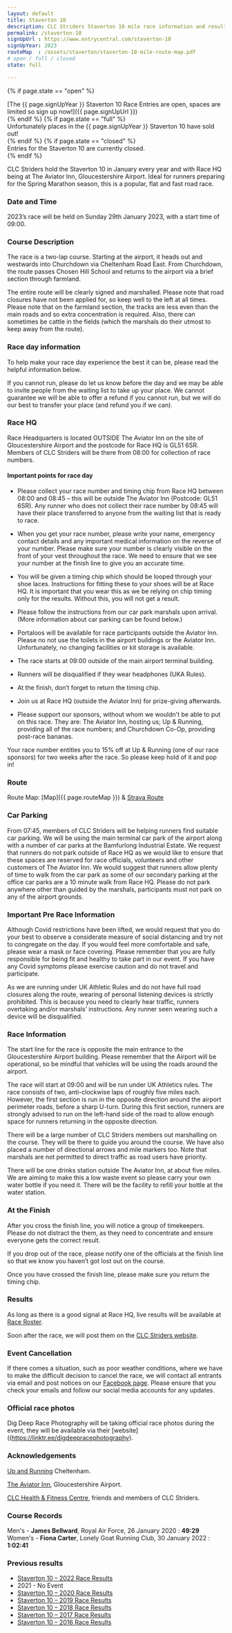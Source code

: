 ```yaml
---
layout: default
title: Staverton 10
description: CLC Striders Staverton 10 mile race information and results page
permalink: /staverton-10
signUpUrl : https://www.entrycentral.com/staverton-10
signUpYear: 2023
routeMap  : /assets/staverton/staverton-10-mile-route-map.pdf 
# open / full / closed
state: full

---
```


 {% if page.state == "open" %}
<div class="alert alert-success" role="alert">
[The {{ page.signUpYear }} Staverton 10 Race Entries are open, spaces are limited so sign up now!]({{ page.signUpUrl }})
</div>
{% endif %}
 {% if page.state == "full" %}
<div class="alert alert-warning" role="alert">
Unfortunately places in the {{ page.signUpYear }} Staverton 10 have sold out!
</div>
{% endif %}
 {% if page.state == "closed" %}
<div class="alert alert-danger" role="alert">
Entries for the Staverton 10 are currently closed.
</div>
{% endif %}

CLC Striders hold the Staverton 10 in January every year and with Race HQ being at The Aviator Inn, Gloucestershire Airport. Ideal for runners preparing for the Spring Marathon season, this is a popular, flat and fast road race. 

### Date and Time

2023’s race will be held on Sunday 29th January 2023, with a start time of 09:00.

### Course Description

The race is a two-lap course. Starting at the airport, it heads out and westwards into Churchdown via Cheltenham Road East. From Churchdown, the route passes Chosen Hill School and returns to the airport via a brief section through farmland.
 
The entire route will be clearly signed and marshalled. Please note that road closures have not been applied for, so keep well to the left at all times. Please note that on the farmland section, the tracks are less even than the main roads and so extra concentration is required. Also, there can sometimes be cattle in the fields (which the marshals do their utmost to keep away from the route).

### Race day information

To help make your race day experience the best it can be, please read the helpful information below. 
 
If you cannot run, please do let us know before the day and we may be able to invite people from the waiting list to take up your place. We cannot guarantee we will be able to offer a refund if you cannot run, but we will do our best to transfer your place (and refund you if we can). 
 
### Race HQ

Race Headquarters is located OUTSIDE The Aviator Inn on the site of Gloucestershire Airport and the postcode for Race HQ is GL51 6SR. Members of CLC Striders will be there from 08:00 for collection of race numbers. 

#### Important points for race day
 
* Please collect your race number and timing chip from Race HQ between 08:00 and 08:45 – this will be outside The Aviator Inn (Postcode: GL51 6SR). Any runner who does not collect their race number by 08:45 will have their place transferred to anyone from the waiting list that is ready to race. 
 
* When you get your race number, please write your name, emergency contact details and any important medical information on the reverse of your number. Please make sure your number is clearly visible on the front of your vest throughout the race. We need to ensure that we see your number at the finish line to give you an accurate time. 
 
* You will be given a timing chip which should be looped through your shoe laces. Instructions for fitting these to your shoes will be at Race HQ. It is important that you wear this as we be relying on chip timing only for the results. Without this, you will not get a result. 
 
* Please follow the instructions from our car park marshals upon arrival. (More information about car parking can be found below.)
 
* Portaloos will be available for race participants outside the Aviator Inn. Please no not use the toilets in the airport buildings or the Aviator Inn. Unfortunately, no changing facilities or kit storage is available.
 
* The race starts at 09:00 outside of the main airport terminal building. 
 
* Runners will be disqualified if they wear headphones (UKA Rules). 
 
* At the finish, don’t forget to return the timing chip. 
 
* Join us at Race HQ (outside the Aviator Inn) for prize-giving afterwards. 
 
* Please support our sponsors, without whom we wouldn't be able to put on this race. They are: The Aviator Inn, hosting us; Up & Running, providing all of the race numbers; and Churchdown Co-Op, providing post-race bananas. 
 
Your race number entitles you to 15% off at Up & Running (one of our race sponsors) for two weeks after the race. So please keep hold of it and pop in!

### Route

Route Map: [Map]({{ page.routeMap }}) & [Strava Route](https://www.strava.com/routes/7184956)

### Car Parking

From 07:45, members of CLC Striders will be helping runners find suitable car parking. We will be using the main terminal car park of the airport along with a number of car parks at the Bamfurlong Industrial Estate. We request that runners do not park outside of Race HQ as we would like to ensure that these spaces are reserved for race officials, volunteers and other customers of The Aviator Inn. We would suggest that runners allow plenty of time to walk from the car park as some of our secondary parking at the office car parks are a 10 minute walk from Race HQ. Please do not park anywhere other than guided by the marshals, participants must not park on any of the airport grounds.

### Important Pre Race Information

Although Covid restrictions have been lifted, we would request that you do your best to observe a considerate measure of social distancing and try not to congregate on the day.  If you would feel more comfortable and safe, please wear a mask or face covering.  Please remember that you are fully responsible for being fit and healthy to take part in our event. If you have any Covid symptoms please exercise caution and do not travel and participate. 

As we are running under UK Athletic Rules and do not have full road closures along the route, wearing of personal listening devices is strictly prohibited. This is because you need to clearly hear traffic, runners overtaking and/or marshals’ instructions. Any runner seen wearing such a device will be disqualified. 

### Race Information

The start line for the race is opposite the main entrance to the Gloucestershire Airport building. Please remember that the Airport will be operational, so be mindful that vehicles will be using the roads around the airport. 
 
The race will start at 09:00 and will be run under UK Athletics rules. The race consists of two, anti-clockwise laps of roughly five miles each. However, the first section is run in the opposite direction around the airport perimeter roads, before a sharp U-turn. During this first section, runners are strongly advised to run on the left-hand side of the road to allow enough space for runners returning in the opposite direction. 
 
There will be a large number of CLC Striders members out marshalling on the course. They will be there to guide you around the course. We have also placed a number of directional arrows and mile markers too. Note that marshals are not permitted to direct traffic as road users have priority. 
 
There will be one drinks station outside The Aviator Inn, at about five miles. We are aiming to make this a low waste event so please carry your own water bottle if you need it. There will be the facility to refill your bottle at the water station.
 
### At the Finish

After you cross the finish line, you will notice a group of timekeepers. Please do not distract the them, as they need to concentrate and ensure everyone gets the correct result. 
 
If you drop out of the race, please notify one of the officials at the finish line so that we know you haven’t got lost out on the course. 
 
Once you have crossed the finish line, please make sure you return the timing chip. 
 
### Results

As long as there is a good signal at Race HQ, live results will be available at [Race Roster](https://results.raceroster.com/results/ag7ub3ad9mx7r4ch).

Soon after the race, we will post them on the [CLC Striders website](https://clcstriders-runningclub.co.uk).

### Event Cancellation

If there comes a situation, such as poor weather conditions, where we have to make the difficult decision to cancel the race, we will contact all entrants via email and post notices on our [Facebook page](https://www.facebook.com/CLCStriders/). Please ensure that you check your emails and follow our social media accounts for any updates. 

### Official race photos

Dig Deep Race Photography will be taking official race photos during the event, they will be available via their [website]((https://linktr.ee/digdeepracephotography).

### Acknowledgements

[Up and Running](https://www.upandrunning.co.uk/) Cheltenham.

[The Aviator Inn](https://www.theaviatorglos.co.uk/), Gloucestershire Airport.

[CLC Health & Fitness Centre](https://fitness.cheltladiescollege.org/),  friends and members of CLC Striders.

### Course Records

Men's - **James Bellward**, Royal Air Force, 26 January 2020 : **49:29**  
Women's - **Fiona Carter**, Lonely Goat Running Club, 30 January 2022 : **1:02:41**

### Previous results

- [Staverton 10 – 2022 Race Results](/assets/staverton/staverton-10-mile-results-2022.pdf)
- 2021 - No Event
- [Staverton 10 – 2020 Race Results](/assets/staverton/staverton-10-mile-results-2020.pdf)
- [Staverton 10 – 2019 Race Results](/assets/staverton/staverton-10-mile-results-2019.pdf)
- [Staverton 10 – 2018 Race Results](/assets/staverton/staverton-10-mile-results-2018.pdf)
- [Staverton 10 – 2017 Race Results](/assets/staverton/staverton-10-mile-results-2017.pdf)
- [Staverton 10 – 2016 Race Results](/assets/staverton/staverton-10-mile-results-2016.pdf)
